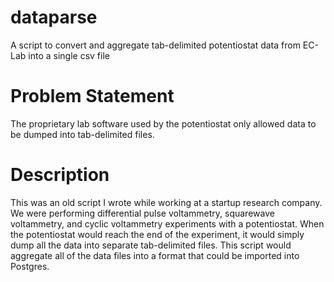 # dataparse
A script to convert and aggregate tab-delimited potentiostat data from EC-Lab into a single csv file

# Problem Statement
The proprietary lab software used by the potentiostat only allowed data to be dumped into tab-delimited files.

# Description
This was an old script I wrote while working at a startup research company.
We were performing differential pulse voltammetry, squarewave voltammetry, and cyclic voltammetry experiments with a potentiostat.
When the potentiostat would reach the end of the experiment, it would simply dump all the data into separate tab-delimited files.
This script would aggregate all of the data files into a format that could be imported into Postgres.
